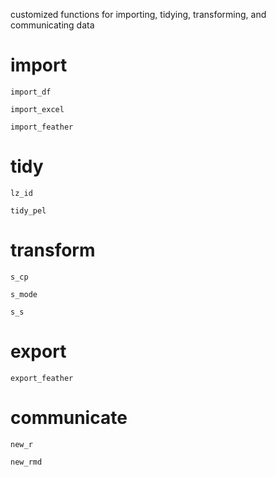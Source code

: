 customized functions for importing, tidying, transforming, and communicating data

# import

`import_df`

`import_excel`

`import_feather`

# tidy

`lz_id`

`tidy_pel`

# transform

`s_cp`

`s_mode`

`s_s`

# export

`export_feather`

# communicate

`new_r`

`new_rmd`

